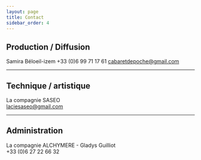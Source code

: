 ```yaml
---
layout: page
title: Contact
sidebar_order: 4
---
```


## Production / Diffusion
Samira Béloeil-izem 
+33 (0)6 99 71 17 61 
cabaretdepoche@gmail.com

---

## Technique / artistique
La compagnie SASEO  
laciesaseo@gmail.com

---

## Administration
La compagnie ALCHYMERE - Gladys Guilliot  
+33 (0)6 27 22 66 32
